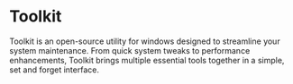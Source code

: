 # Toolkit

Toolkit is an open-source utility for windows designed to streamline your system maintenance. From quick system tweaks to performance enhancements, Toolkit brings multiple essential tools together in a simple, set and forget interface.
